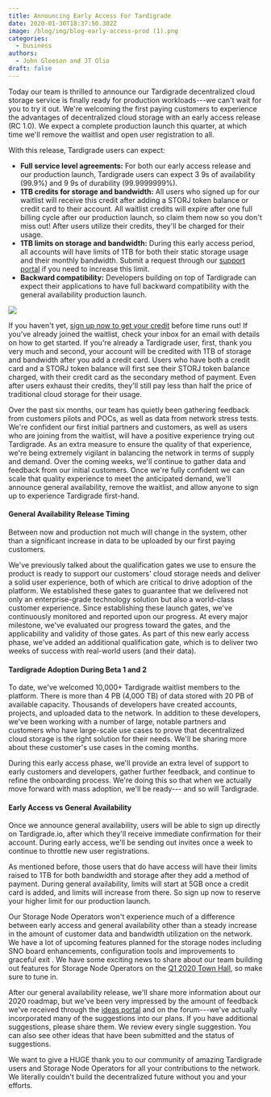 ```yaml
---
title: Announcing Early Access For Tardigrade
date: 2020-01-30T18:37:50.302Z
image: /blog/img/blog-early-access-prod (1).png
categories:
  - business
authors:
  - John Gleeson and JT Olio
draft: false
---
```

Today our team is thrilled to announce our Tardigrade decentralized cloud storage service is finally ready for production workloads---we can't wait for you to try it out. We're welcoming the first paying customers to experience the advantages of decentralized cloud storage with an early access release (RC 1.0). We expect a complete production launch this quarter, at which time we'll remove the waitlist and open user registration to all.

With this release, Tardigrade users can expect:

* **Full service level agreements:** For both our early access release and our production launch, Tardigrade users can expect 3 9s of availability (99.9%) and 9 9s of durability (99.9999999%).  
* **1TB credits for storage and bandwidth:** All users who signed up for our waitlist will receive this credit after adding a STORJ token balance or credit card to their account. All waitlist credits will expire after one full billing cycle after our production launch, so claim them now so you don't miss out! After users utilize their credits, they'll be charged for their usage. 
* **1TB limits on storage and bandwidth:** During this early access period, all accounts will have limits of 1TB for both their static storage usage and their monthly bandwidth. Submit a request through our [support portal](https://support.storj.io) if you need to increase this limit.
* **Backward compatibility:** Developers building on top of Tardigrade can expect their applications to have full backward compatibility with the general availability production launch.

[<img src="/blog/img/storj-blog-btn-get_started_with_Tardigrade.png">](https://tardigrade.io/?utm_source=blog&utm_medium=post&utm_campaign=early_access_blog)

If you haven't yet, [sign up now to get your credit](https://tardigrade.io/?utm_source=blog&utm_medium=post&utm_campaign=early_access_blog) before time runs out! If you've already joined the waitlist, check your inbox for an email with details on how to get started. If you're already a Tardigrade user, first, thank you very much and second, your account will be credited with 1TB of storage and bandwidth after you add a credit card. Users who have both a credit card and a STORJ token balance will first see their STORJ token balance charged, with their credit card as the secondary method of payment. Even after users exhaust their credits, they'll still pay less than half the price of traditional cloud storage for their usage.

Over the past six months, our team has quietly been gathering feedback from customers pilots and POCs, as well as data from network stress tests. We're confident our first initial partners and customers, as well as users who are joining from the waitlist, will have a positive experience trying out Tardigrade. As an extra measure to ensure the quality of that experience, we're being extremely vigilant in balancing the network in terms of supply and demand. Over the coming weeks, we'll continue to gather data and feedback from our initial customers. Once we're fully confident we can scale that quality experience to meet the anticipated demand, we'll announce general availability, remove the waitlist, and allow anyone to sign up to experience Tardigrade first-hand.

#### General Availability Release Timing

Between now and production not much will change in the system, other than a significant increase in data to be uploaded by our first paying customers.

We've previously talked about the qualification gates we use to ensure the product is ready to support our customers' cloud storage needs and deliver a solid user experience, both of which are critical to drive adoption of the platform. We established these gates to guarantee that we delivered not only an enterprise-grade technology solution but also a world-class customer experience. Since establishing these launch gates, we've continuously monitored and reported upon our progress. At every major milestone, we've evaluated our progress toward the gates, and the applicability and validity of those gates. As part of this new early access phase, we've added an additional qualification gate, which is to deliver two weeks of success with real-world users (and their data).

#### Tardigrade Adoption During Beta 1 and 2

To date, we've welcomed 10,000+ Tardigrade waitlist members to the platform. There is more than 4 PB (4,000 TB) of data stored with 20 PB of available capacity. Thousands of developers have created accounts, projects, and uploaded data to the network. In addition to these developers, we've been working with a number of large, notable partners and customers who have large-scale use cases to prove that decentralized cloud storage is the right solution for their needs. We'll be sharing more about these customer's use cases in the coming months.

During this early access phase, we'll provide an extra level of support to early customers and developers, gather further feedback, and continue to refine the onboarding process. We're doing this so that when we actually move forward with mass adoption, we'll be ready--- and so will Tardigrade.

#### Early Access vs General Availability

Once we announce general availability, users will be able to sign up directly on Tardigrade.io, after which they'll receive immediate confirmation for their account. During early access, we'll be sending out invites once a week to continue to throttle new user registrations.

As mentioned before, those users that do have access will have their limits raised to 1TB for both bandwidth and storage after they add a method of payment. During general availability, limits will start at 5GB once a credit card is added, and limits will increase from there. So sign up now to reserve your higher limit for our production launch.

Our Storage Node Operators won't experience much of a difference between early access and general availability other than a steady increase in the amount of customer data and bandwidth utilization on the network. We have a lot of upcoming features planned for the storage nodes including SNO board enhancements, configuration tools and improvements to graceful exit . We have some exciting news to share about our team building out features for Storage Node Operators on the [Q1 2020 Town Hall](https://zoom.us/webinar/register/WN_gJ0FJXGDQjK6aHzGzLA8jg), so make sure to tune in.

After our general availability release, we'll share more information about our 2020 roadmap, but we've been very impressed by the amount of feedback we've received through the [ideas portal](https://ideas.storj.io/?utm_source=blog&utm_medium=post&utm_campaign=early_access_blog) and on the forum---we've actually incorporated many of the suggestions into our plans. If you have additional suggestions, please share them. We review every single suggestion. You can also see other ideas that have been submitted and the status of suggestions.

We want to give a HUGE thank you to our community of amazing Tardigrade users and Storage Node Operators for all your contributions to the network. We literally couldn't build the decentralized future without you and your efforts.
